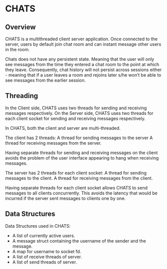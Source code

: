 # CHATS

## Overview
CHATS is a multithreaded client server application. Once connected to the server, users by default join chat room and can instant message other users in the room.

Chats does not have any persistent state. Meaning that the user will only see messages from the time they entered a chat room to the point at which they leave. Consequently, chat history will not persist across sessions either - meaning that if a user leaves a room and rejoins later s/he won’t be able to see messages from the earlier session.

## Threading
In the Client side, CHATS uses two threads for sending and receiving messages respectively. On the Server side, CHATS uses two threads for each client socket for sending and receiving messages respectively. 

In CHATS, both the client and server are multi-threaded. 

The client has 2 threads:
A thread for sending messages to the server
A thread for receiving messages from the server.

Having separate threads for sending and receiving messages on the client avoids the problem of the user interface appearing to hang when receiving messages.

The server has 2 threads for each client socket:
A thread for sending messages to the client.
A thread for receiving messages from the client.

Having separate threads for each client socket allows CHATS to send messages to all clients concurrently. This avoids the latency that would be incurred if the server sent messages to clients one by one.

## Data Structures
Data Structures used in CHATS:
* A list of currently active users.
* A message struct containing the username of the sender and the message.
* A map for username to socket fd.
* A list of receive threads of server.
* A list of send threads of server.


